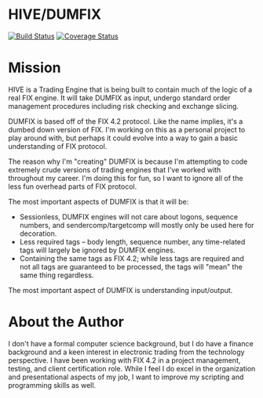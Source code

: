 # HIVE/DUMFIX
[![Build Status](https://travis-ci.org/kenneththomas/hive.svg?branch=master)](https://travis-ci.org/kenneththomas/hive)
[![Coverage Status](https://coveralls.io/repos/github/kenneththomas/hive/badge.svg?branch=master)](https://coveralls.io/github/kenneththomas/hive?branch=master)
# Mission
HIVE is a Trading Engine that is being built to contain much of the logic of a real FIX engine. It will take DUMFIX as input, undergo standard order management procedures including risk checking and exchange slicing.

DUMFIX is based off of the FIX 4.2 protocol. Like the name implies, it&#39;s a dumbed down version of FIX. I&#39;m working on this as a personal project to play around with, but perhaps it could evolve into a way to gain a basic understanding of FIX protocol.

The reason why I&#39;m &quot;creating&quot; DUMFIX is because I&#39;m attempting to code extremely crude versions of trading engines that I&#39;ve worked with throughout my career. I&#39;m doing this for fun, so I want to ignore all of the less fun overhead parts of FIX protocol.

The most important aspects of DUMFIX is that it will be:

- Sessionless, DUMFIX engines will not care about logons, sequence numbers, and sendercomp/targetcomp will mostly only be used here for decoration.
- Less required tags – body length, sequence number, any time-related tags will largely be ignored by DUMFIX engines.
- Containing the same tags as FIX 4.2; while less tags are required and not all tags are guaranteed to be processed, the tags will "mean" the same thing regardless.

The most important aspect of DUMFIX is understanding input/output.

# About the Author

I don&#39;t have a formal computer science background, but I do have a finance background and a keen interest in electronic trading from the technology perspective. I have been working with FIX 4.2 in a project management, testing, and client certification role. While I feel I do excel in the organization and presentational aspects of my job, I want to improve my scripting and programming skills as well.
